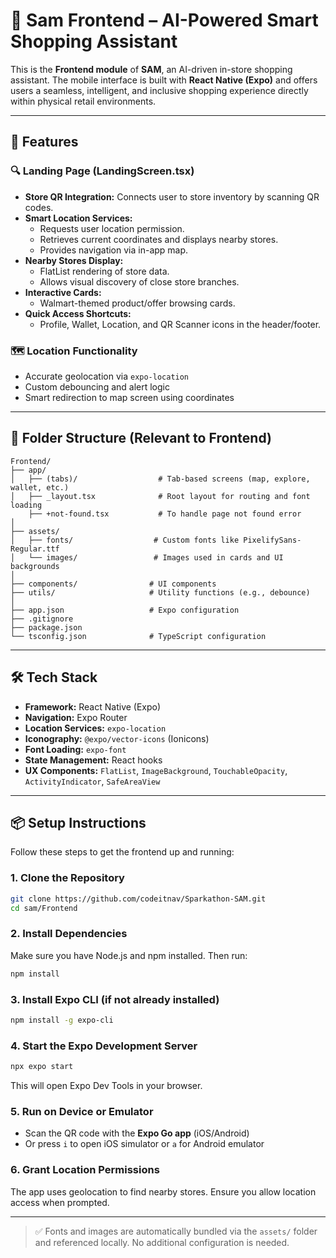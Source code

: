# 📱 Sam Frontend – AI-Powered Smart Shopping Assistant

This is the **Frontend module** of **SAM**, an AI-driven in-store shopping assistant. The mobile interface is built with **React Native (Expo)** and offers users a seamless, intelligent, and inclusive shopping experience directly within physical retail environments.

---

## 🚀 Features

### 🔍 Landing Page (LandingScreen.tsx)
- **Store QR Integration:** Connects user to store inventory by scanning QR codes.
- **Smart Location Services:**
  - Requests user location permission.
  - Retrieves current coordinates and displays nearby stores.
  - Provides navigation via in-app map.
- **Nearby Stores Display:**
  - FlatList rendering of store data.
  - Allows visual discovery of close store branches.
- **Interactive Cards:**
  - Walmart-themed product/offer browsing cards.
- **Quick Access Shortcuts:**
  - Profile, Wallet, Location, and QR Scanner icons in the header/footer.

### 🗺️ Location Functionality
- Accurate geolocation via `expo-location`
- Custom debouncing and alert logic
- Smart redirection to map screen using coordinates

---

## 📂 Folder Structure (Relevant to Frontend)

```
Frontend/
├── app/
│   ├── (tabs)/                  # Tab-based screens (map, explore, wallet, etc.)
│   ├── _layout.tsx              # Root layout for routing and font loading
    ├── +not-found.tsx           # To handle page not found error
│
├── assets/
│   ├── fonts/                  # Custom fonts like PixelifySans-Regular.ttf
│   └── images/                 # Images used in cards and UI backgrounds
│
├── components/                # UI components
├── utils/                     # Utility functions (e.g., debounce)
│
├── app.json                   # Expo configuration
├── .gitignore
├── package.json
└── tsconfig.json              # TypeScript configuration
```

---

## 🛠️ Tech Stack

- **Framework:** React Native (Expo)
- **Navigation:** Expo Router
- **Location Services:** `expo-location`
- **Iconography:** `@expo/vector-icons` (Ionicons)
- **Font Loading:** `expo-font`
- **State Management:** React hooks
- **UX Components:** `FlatList`, `ImageBackground`, `TouchableOpacity`, `ActivityIndicator`, `SafeAreaView`

---

## 📦 Setup Instructions

Follow these steps to get the frontend up and running:

### 1. Clone the Repository

```bash
git clone https://github.com/codeitnav/Sparkathon-SAM.git
cd sam/Frontend
```

### 2. Install Dependencies

Make sure you have Node.js and npm installed. Then run:

```bash
npm install
```

### 3. Install Expo CLI (if not already installed)

```bash
npm install -g expo-cli
```

### 4. Start the Expo Development Server

```bash
npx expo start
```

This will open Expo Dev Tools in your browser.

### 5. Run on Device or Emulator

- Scan the QR code with the **Expo Go app** (iOS/Android)  
- Or press `i` to open iOS simulator or `a` for Android emulator

### 6. Grant Location Permissions

The app uses geolocation to find nearby stores. Ensure you allow location access when prompted.

---

> ✅ Fonts and images are automatically bundled via the `assets/` folder and referenced locally. No additional configuration is needed.
